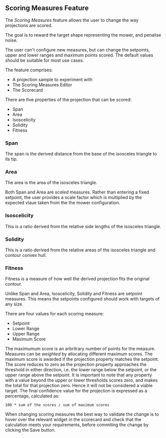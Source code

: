 <h2 id="scoring">Scoring Measures Feature</h2>

The _Scoring Measures_ feature allows the user to change the way projections
are scored.  
  
The goal is to reward the target shape representing the mower, and penalise
noise.  
  
The user can't configure new measures, but can change the setpoints, upper and
lower ranges and maximum points scored. The default values should be suitable
for most use cases.

The feature comprises:

  * A projection sample to experiment with
  * The Scoring Measures Editor
  * The Scorecard

There are five properties of the projection that can be scored:

  * Span
  * Area
  * Isoscelicity
  * Solidity
  * Fitness

### Span

The span is the derived distance from the base of the isosceles triangle to
its tip.

### Area

The area is the area of the isosceles triangle.  
  
Both Span and Area are _scaled_ measures. Rather than entering a fixed
setpoint, the user provides a scale factor which is multiplied by the expected
vlaue taken from the the mower configuration.

### Isoscelicity

This is a ratio derived from the relative side lengths of the isosceles
triangle.

### Solidity

This is a ratio derived from the relative areas of the isosceles triangle and
contour convex hull.

### Fitness

Fitness is a measure of how well the derived projection fits the original
contour.

Unlike Span and Area, Isoscelicity, Solidity and Fitness are setpoint
measures. This means the setpoints configured should work with targets of any
size.

There are four values for each scoring measure:

  * Setpoint
  * Lower Range
  * Upper Range
  * Maximum Score

The maximumum score is an arbritrary number of points for the measure.
Measures can be _weighted_ by allocating different maximum scores. The maximum
score is awarded if the projection property matches the setpoint. The score
reduces to zero as the projection property approaches the threshold in either
direction, i.e. the lower range below the setpoint, or the upper range above
the setpoint. It is important to note that any property with a value beyond
the upper or lower thresholds scores zero, and makes the total for that
projection zero. Hence it will not be considered a viable target. The final
confidence value for the projection is expressed as a percentage, calculated
as:

    
    
    100 * sum of the scores / sum of maximum scores

When changing scoring measures the best way to validate the change is to hover
over the relevant widget in the scorecard and check that the calculation meets
your requirements, before commiting the change by clicking the Save button.

